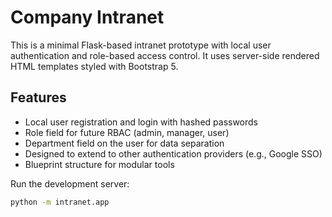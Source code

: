 # Company Intranet

This is a minimal Flask-based intranet prototype with local user authentication and role-based access control. It uses server-side rendered HTML templates styled with Bootstrap 5.

## Features
- Local user registration and login with hashed passwords
- Role field for future RBAC (admin, manager, user)
- Department field on the user for data separation
- Designed to extend to other authentication providers (e.g., Google SSO)
- Blueprint structure for modular tools

Run the development server:

```bash
python -m intranet.app
```
